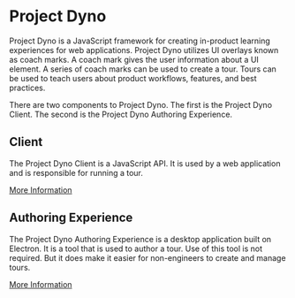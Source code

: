 # Project Dyno

Project Dyno is a JavaScript framework for creating in-product learning experiences for web applications.  Project Dyno utilizes UI overlays known as coach marks.  A coach mark gives the user information about a UI element.  A series of coach marks can be used to create a tour.  Tours can be used to teach users about product workflows, features, and best practices.

There are two components to Project Dyno.  The first is the Project Dyno Client.  The second is the Project Dyno Authoring Experience.

## Client

The Project Dyno Client is a JavaScript API.  It is used by a web application and is responsible for running a tour.

[More Information](client/)

## Authoring Experience

The Project Dyno Authoring Experience is a desktop application built on Electron.  It is a tool that is used to author a tour.  Use of this tool is not required.  But it does make it easier for non-engineers to create and manage tours.

[More Information](authoring/)
